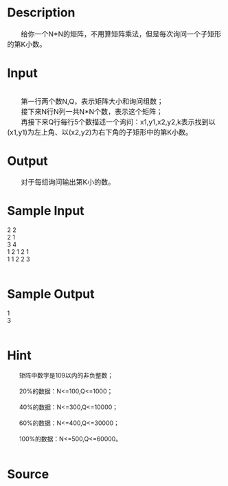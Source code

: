 
# Description

<div class="content"><p></p>
<div id="pcont1" style="margin-top: 20px; display: block">
<div class="pdcont"><span style="font-size: medium">　　给你一个N*N的矩阵，不用算矩阵乘法，但是每次询问一个子矩形的第K小数。<br/>
</span></div>
</div></div>

# Input

<div class="content"><div class="pdsec"> </div>
<div class="pdcont"><span style="font-size: medium">　　第一行两个数N,Q，表示矩阵大小和询问组数；<br/>
　　接下来N行N列一共N*N个数，表示这个矩阵；<br/>
　　再接下来Q行每行5个数描述一个询问：x1,y1,x2,y2,k表示找到以(x1,y1)为左上角、以(x2,y2)为右下角的子矩形中的第K小数。<br/>
</span></div></div>

# Output

<div class="content"><div class="pdcont"><span style="font-size: medium">　　对于每组询问输出第K小的数。<br/>
</span></div></div>

# Sample Input

<div class="content"><span class="sampledata">2 2<br/>
2 1<br/>
3 4<br/>
1 2 1 2 1<br/>
1 1 2 2 3<br/>
<br/>
</span></div>

# Sample Output

<div class="content"><span class="sampledata">1<br/>
3<br/>
<br/>
</span></div>

# Hint

<div class="content"><p></p><p>　　矩阵中数字是109以内的非负整数；<br/><br/>
　　20%的数据：N&lt;=100,Q&lt;=1000；<br/><br/>
　　40%的数据：N&lt;=300,Q&lt;=10000；<br/><br/>
　　60%的数据：N&lt;=400,Q&lt;=30000；<br/><br/>
　　100%的数据：N&lt;=500,Q&lt;=60000。<br/><br/>
</p><p></p></div>

# Source

<div class="content"><p><a href="problemset.php?search="></a></p></div>

